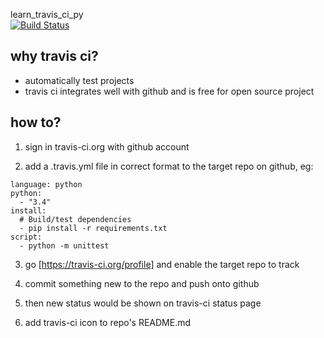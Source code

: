 learn_travis_ci_py        
[![Build Status](https://travis-ci.org/chenjiancan/learn_tranvis_ci_py.svg?branch=master)](https://travis-ci.org/chenjiancan/learn_tranvis_ci_py)

## why travis ci?
* automatically test projects
* travis ci integrates well with github and is free for open source project

## how to?
1. sign in travis-ci.org with github account

2. add a .travis.yml file in correct format to the target repo on github, eg:                

```
language: python  
python:  
  - "3.4"            
install:         
  # Build/test dependencies            
  - pip install -r requirements.txt            
script:            
  - python -m unittest           
```

3. go [https://travis-ci.org/profile] and enable the target repo to track

4. commit something new to the repo and push onto github

5. then new status would be shown on travis-ci status page

6. add travis-ci icon to repo's README.md
